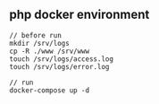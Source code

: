 ## php docker environment
```
// before run
mkdir /srv/logs
cp -R ./www /srv/www
touch /srv/logs/access.log
touch /srv/logs/error.log

// run
docker-compose up -d
```

